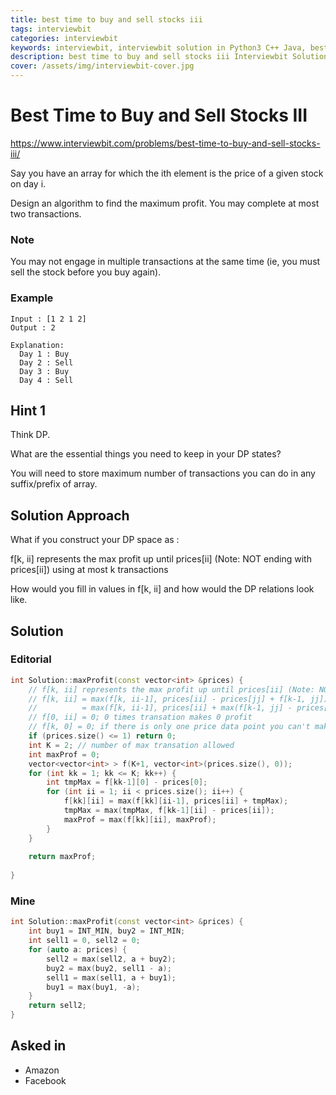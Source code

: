 ```yaml
---
title: best time to buy and sell stocks iii
tags: interviewbit
categories: interviewbit
keywords: interviewbit, interviewbit solution in Python3 C++ Java, best time to buy and sell stocks iii solution
description: best time to buy and sell stocks iii Interviewbit Solution Explained
cover: /assets/img/interviewbit-cover.jpg
---
```


# Best Time to Buy and Sell Stocks III

https://www.interviewbit.com/problems/best-time-to-buy-and-sell-stocks-iii/

Say you have an array for which the ith element is the price of a given stock on day i.

Design an algorithm to find the maximum profit. You may complete at most two transactions.

### Note

You may not engage in multiple transactions at the same time (ie, you must sell the stock before you buy again).

### Example

```
Input : [1 2 1 2]
Output : 2

Explanation:
  Day 1 : Buy
  Day 2 : Sell
  Day 3 : Buy
  Day 4 : Sell
```

## Hint 1

Think DP.

What are the essential things you need to keep in your DP states?

You will need to store maximum number of transactions you can do in any suffix/prefix of array.

## Solution Approach

What if you construct your DP space as : 

f[k, ii] represents the max profit up until prices[ii] (Note: NOT ending with prices[ii]) using at most k transactions

How would you fill in values in f[k, ii] and how would the DP relations look like.

## Solution

### Editorial
```cpp
int Solution::maxProfit(const vector<int> &prices) {
    // f[k, ii] represents the max profit up until prices[ii] (Note: NOT ending with prices[ii]) using at most k transactions. 
    // f[k, ii] = max(f[k, ii-1], prices[ii] - prices[jj] + f[k-1, jj]) { jj in range of [0, ii-1] }
    //          = max(f[k, ii-1], prices[ii] + max(f[k-1, jj] - prices[jj]))
    // f[0, ii] = 0; 0 times transation makes 0 profit
    // f[k, 0] = 0; if there is only one price data point you can't make any money no matter how many times you can trade
    if (prices.size() <= 1) return 0;
    int K = 2; // number of max transation allowed
    int maxProf = 0;
    vector<vector<int> > f(K+1, vector<int>(prices.size(), 0));
    for (int kk = 1; kk <= K; kk++) {
        int tmpMax = f[kk-1][0] - prices[0];
        for (int ii = 1; ii < prices.size(); ii++) {
            f[kk][ii] = max(f[kk][ii-1], prices[ii] + tmpMax);
            tmpMax = max(tmpMax, f[kk-1][ii] - prices[ii]);
            maxProf = max(f[kk][ii], maxProf);
        }
    }
     
    return maxProf;
    
}

```

### Mine
```cpp
int Solution::maxProfit(const vector<int> &prices) {
    int buy1 = INT_MIN, buy2 = INT_MIN;
    int sell1 = 0, sell2 = 0;
    for (auto a: prices) {
        sell2 = max(sell2, a + buy2);
        buy2 = max(buy2, sell1 - a);
        sell1 = max(sell1, a + buy1);
        buy1 = max(buy1, -a);
    }
    return sell2;
}

```

## Asked in
* Amazon
* Facebook

